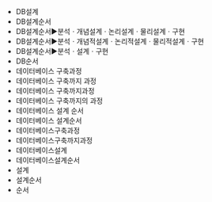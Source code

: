 ﻿- DB설계
- DB설계순서
- DB설계순서▶️분석ㆍ개념설계ㆍ논리설계ㆍ물리설계ㆍ구현
- DB설계순서▶️분석ㆍ개념적설계ㆍ논리적설계ㆍ물리적설계ㆍ구현
- DB설계순서▶️분석ㆍ설계ㆍ구현
- DB순서
- 데이터베이스 구축과정
- 데이터베이스 구축까지 과정
- 데이터베이스 구축까지과정
- 데이터베이스 구축까지의 과정
- 데이터베이스 설계 순서
- 데이터베이스 설계순서
- 데이터베이스구축과정
- 데이터베이스구축까지과정
- 데이터베이스설계
- 데이터베이스설계순서
- 설계
- 설계순서
- 순서
